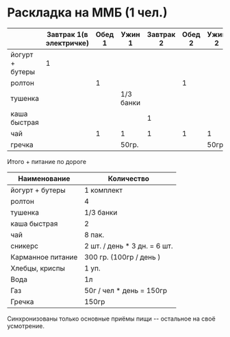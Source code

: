 Раскладка на ММБ (1 чел.)
=================

|        | Завтрак 1(в электричке) | Обед 1  | Ужин 1 | Завтрак 2 | Обед 2 | Ужин 2 | автрак 3 | Обед 3 | Ужин 3 |
| ------ | ----------------------- | ------- | ------ | --------- | ------ | ------ | -------- | ------ | ------ |
| йогурт + бутеры | 1  |
| ролтон  |       | 1  | |  | 1 |  | | 1 |  |
| тушенка |  | | 1/3 банки  | 
| каша быстрая |  | | | 1 | | | 1 |
| чай    |  | 1 | 1 | 1 | 1 | 1 | 1 | 1 | 1 |
| гречка | | | 50гр. | | | 50гр. | | | 50гр |

Итого + питание по дороге

|  Наименование | Количество |
| --------------| -------    |
| йогурт + бутеры | 1 комплект |
| ролтон  |   4 |
| тушенка | 1/3 банки |
| каша быстрая | 2 |
| чай | 8 пак. |
| сникерс | 2 шт. / день * 3 дн. = 6 шт. |
| Карманное питание | 300 гр. (100гр / день )|
| Хлебцы, криспы | 1 уп. |
| Вода | 1л |
| Газ | 50г / чел * день = 150гр |
| Гречка | 150гр |

Синхронизованы только основные приёмы пищи -- остальное на своё усмотрение.
